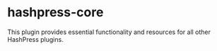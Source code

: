 # hashpress-core
This plugin provides essential functionality and resources for all other HashPress plugins.
